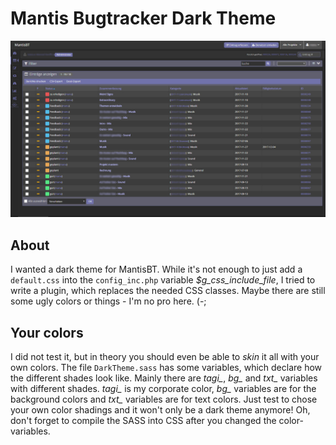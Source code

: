 # Mantis Bugtracker Dark Theme

![MantisBTDarkTheme Screenshot](files/MantisBTDarkTheme_Screenshot.png)

## About

I wanted a dark theme for MantisBT. While it's not enough to just add a `default.css` into the `config_inc.php` variable *$g_css_include_file*, I tried to write a plugin, which replaces the needed CSS classes. Maybe there are still some ugly colors or things - I'm no pro here. (-;

## Your colors

I did not test it, but in theory you should even be able to *skin* it all with your own colors. The file `DarkTheme.sass` has some variables, which declare how the different shades look like. Mainly there are *tagi_*, *bg_* and *txt_* variables with different shades. *tagi_* is my corporate color, *bg_* variables are for the background colors and *txt_* variables are for text colors. Just test to chose your own color shadings and it won't only be a dark theme anymore! Oh, don't forget to compile the SASS into CSS after you changed the color-variables.